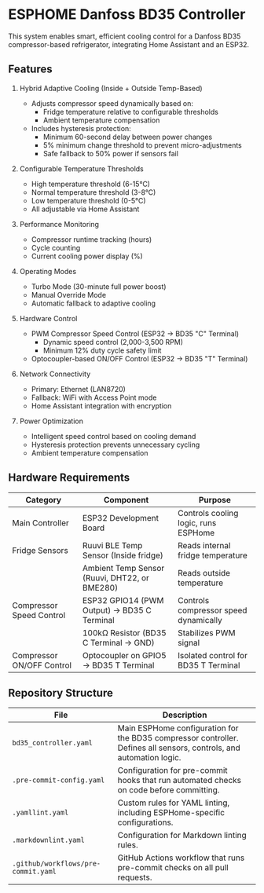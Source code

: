 # ESPHOME Danfoss BD35 Controller

This system enables smart, efficient cooling control for a Danfoss BD35 compressor-based refrigerator,
integrating Home Assistant and an ESP32.

## Features

1. Hybrid Adaptive Cooling (Inside + Outside Temp-Based)
   - Adjusts compressor speed dynamically based on:
     - Fridge temperature relative to configurable thresholds
     - Ambient temperature compensation
   - Includes hysteresis protection:
     - Minimum 60-second delay between power changes
     - 5% minimum change threshold to prevent micro-adjustments
     - Safe fallback to 50% power if sensors fail

2. Configurable Temperature Thresholds
   - High temperature threshold (6-15°C)
   - Normal temperature threshold (3-8°C)
   - Low temperature threshold (0-5°C)
   - All adjustable via Home Assistant

3. Performance Monitoring
   - Compressor runtime tracking (hours)
   - Cycle counting
   - Current cooling power display (%)

4. Operating Modes
   - Turbo Mode (30-minute full power boost)
   - Manual Override Mode
   - Automatic fallback to adaptive cooling

5. Hardware Control
   - PWM Compressor Speed Control (ESP32 → BD35 "C" Terminal)
     - Dynamic speed control (2,000-3,500 RPM)
     - Minimum 12% duty cycle safety limit
   - Optocoupler-based ON/OFF Control (ESP32 → BD35 "T" Terminal)

6. Network Connectivity
   - Primary: Ethernet (LAN8720)
   - Fallback: WiFi with Access Point mode
   - Home Assistant integration with encryption

7. Power Optimization
   - Intelligent speed control based on cooling demand
   - Hysteresis protection prevents unnecessary cycling
   - Ambient temperature compensation

## Hardware Requirements

| Category | Component | Purpose |
|----------|-----------|---------|
| Main Controller | ESP32 Development Board | Controls cooling logic, runs ESPHome |
| Fridge Sensors | Ruuvi BLE Temp Sensor (Inside fridge) | Reads internal fridge temperature |
| | Ambient Temp Sensor (Ruuvi, DHT22, or BME280) | Reads outside temperature |
| Compressor Speed Control | ESP32 GPIO14 (PWM Output) → BD35 C Terminal | Controls compressor speed dynamically |
| | 100kΩ Resistor (BD35 C Terminal → GND) | Stabilizes PWM signal |
| Compressor ON/OFF Control | Optocoupler on GPIO5 → BD35 T Terminal | Isolated control for BD35 T Terminal |

## Repository Structure

| File | Description |
|------|-------------|
| `bd35_controller.yaml` | Main ESPHome configuration for the BD35 compressor controller. Defines all sensors, controls, and automation logic. |
| `.pre-commit-config.yaml` | Configuration for pre-commit hooks that run automated checks on code before committing. |
| `.yamllint.yaml` | Custom rules for YAML linting, including ESPHome-specific configurations. |
| `.markdownlint.yaml` | Configuration for Markdown linting rules. |
| `.github/workflows/pre-commit.yaml` | GitHub Actions workflow that runs pre-commit checks on all pull requests. |
